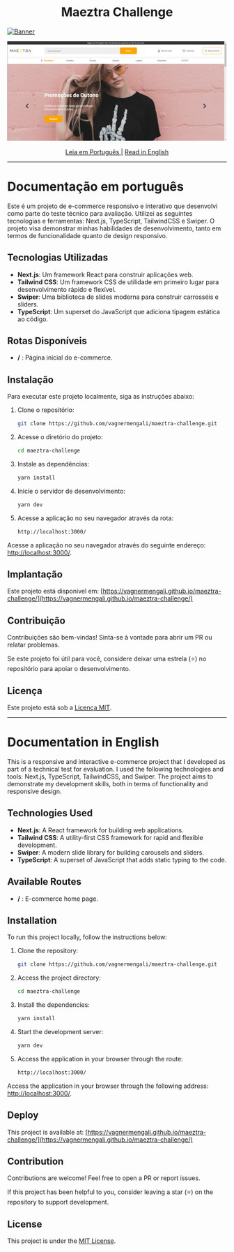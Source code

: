 <h1 align="center">
  Maeztra Challenge
</h1>

[![Banner](https://github.com/vagnermengali/developer-blue-portfolio/blob/main/public/perfomace.webp)](https://pagespeed.web.dev/analysis/https-maeztra-challenge-vagnermengali-vercel-app/mn4y34335r?form_factor=desktop)

[![Banner](https://github.com/vagnermengali/maeztra-challenge/blob/main/public/assets/images/banner-github.png)](https://vagnermengali.github.io/maeztra-challenge/)

<div align="center">
   <a href="#documentação-em-português">Leia em Português |</a>
  <a href="#documentation-in-english">Read in English</a>
</div>

---

# Documentação em português

Este é um projeto de e-commerce responsivo e interativo que desenvolvi como parte do teste técnico para avaliação. Utilizei as seguintes tecnologias e ferramentas: Next.js, TypeScript, TailwindCSS e Swiper. O projeto visa demonstrar minhas habilidades de desenvolvimento, tanto em termos de funcionalidade quanto de design responsivo.

## Tecnologias Utilizadas

- **Next.js**: Um framework React para construir aplicações web.
- **Tailwind CSS**: Um framework CSS de utilidade em primeiro lugar para desenvolvimento rápido e flexível.
- **Swiper**: Uma biblioteca de slides moderna para construir carrosséis e sliders.
- **TypeScript**: Um superset do JavaScript que adiciona tipagem estática ao código.

## Rotas Disponíveis

- **/** : Página inicial do e-commerce.

## Instalação

Para executar este projeto localmente, siga as instruções abaixo:

1. Clone o repositório:

   ```bash
   git clone https://github.com/vagnermengali/maeztra-challenge.git

2. Acesse o diretório do projeto:

   ```bash
   cd maeztra-challenge

3. Instale as dependências:

   ```bash
   yarn install

4. Inicie o servidor de desenvolvimento:

   ```bash
   yarn dev

5. Acesse a aplicação no seu navegador através da rota:

   ```bash
   http://localhost:3000/

Acesse a aplicação no seu navegador através do seguinte endereço: [http://localhost:3000/](http://localhost:3000/).

## Implantação

Este projeto está disponível em: [https://vagnermengali.github.io/maeztra-challenge/](https://vagnermengali.github.io/maeztra-challenge/)

## Contribuição

Contribuições são bem-vindas! Sinta-se à vontade para abrir um PR ou relatar problemas.

Se este projeto foi útil para você, considere deixar uma estrela (⭐) no repositório para apoiar o desenvolvimento.

## Licença

Este projeto está sob a [Licença MIT](https://opensource.org/licenses/MIT).

---

# Documentation in English

This is a responsive and interactive e-commerce project that I developed as part of a technical test for evaluation. I used the following technologies and tools: Next.js, TypeScript, TailwindCSS, and Swiper. The project aims to demonstrate my development skills, both in terms of functionality and responsive design.

## Technologies Used

- **Next.js**: A React framework for building web applications.
- **Tailwind CSS**: A utility-first CSS framework for rapid and flexible development.
- **Swiper**: A modern slide library for building carousels and sliders.
- **TypeScript**: A superset of JavaScript that adds static typing to the code.

## Available Routes

- **/** : E-commerce home page.

## Installation

To run this project locally, follow the instructions below:

1. Clone the repository:

   ```bash
   git clone https://github.com/vagnermengali/maeztra-challenge.git

2. Access the project directory:

   ```bash
   cd maeztra-challenge

3. Install the dependencies:

   ```bash
   yarn install

4. Start the development server:

   ```bash
   yarn dev

5. Access the application in your browser through the route:

   ```bash
   http://localhost:3000/

Access the application in your browser through the following address: [http://localhost:3000/](http://localhost:3000/).

## Deploy

This project is available at: [https://vagnermengali.github.io/maeztra-challenge/](https://vagnermengali.github.io/maeztra-challenge/)

## Contribution

Contributions are welcome! Feel free to open a PR or report issues.

If this project has been helpful to you, consider leaving a star (⭐) on the repository to support development.

## License

This project is under the [MIT License](https://opensource.org/licenses/MIT).
